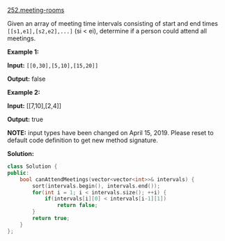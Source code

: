 [252.meeting-rooms](https://leetcode.com/problems/meeting-rooms/)  

Given an array of meeting time intervals consisting of start and end times `[[s1,e1],[s2,e2],...]` (si < ei), determine if a person could attend all meetings.

**Example 1:**

  
**Input:** `[[0,30],[5,10],[15,20]]`
  
**Output:** false
  

**Example 2:**

  
**Input:** \[\[7,10\],\[2,4\]\]
  
**Output:** true
  

**NOTE:** input types have been changed on April 15, 2019. Please reset to default code definition to get new method signature.  



**Solution:**  

```cpp
class Solution {
public:
    bool canAttendMeetings(vector<vector<int>>& intervals) {
        sort(intervals.begin(), intervals.end());
        for(int i = 1; i < intervals.size(); ++i) {
            if(intervals[i][0] < intervals[i-1][1])
                return false;
        }
        return true;
    }
};
```
      